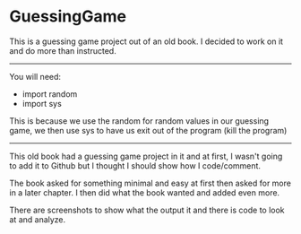 # GuessingGame
This is a guessing game project out of an old book. I decided to work on it and do more than instructed.

<hr>

You will need:
 * import random
 * import sys

This is because we use the random for random values in our guessing game, we then use sys to have us exit out of the program (kill the program)

<hr>

This old book had a guessing game project in it and at first, I wasn't going to add it to Github but I thought I should show how I code/comment.

The book asked for something minimal and easy at first then asked for more in a later chapter. I then did what the book wanted and added even more.

There are screenshots to show what the output it and there is code to look at and analyze.

